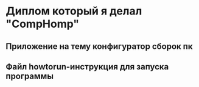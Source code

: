# Диплом который я делал "CompHomp"
## Приложение на тему конфигуратор сборок пк
## Файл howtorun-инструкция для запуска программы
